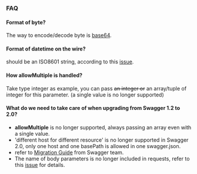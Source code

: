 ### FAQ

#### Format of byte?

The way to encode/decode byte is [base64](https://github.com/wordnik/swagger-spec/issues/50).

#### Format of datetime on the wire?

should be an ISO8601 string, according to this [issue](https://github.com/wordnik/swagger-spec/issues/95).


#### How **allowMultiple** is handled?

Take type integer as example, you can pass ~~an integer or~~ an array/tuple of integer for this parameter. (a single value is no longer supported)

#### What do we need to take care of when upgrading from Swagger 1.2 to 2.0?

 - **allowMultiple** is no longer supported, always passing an array even with a single value.
 - 'different host for different resource' is no longer supported in Swagger 2.0, only one host and one basePath is allowed in one swagger.json.
 - refer to [Migration Guide](https://github.com/swagger-api/swagger-spec/wiki/Swagger-1.2-to-2.0-Migration-Guide) from Swagger team.
 - The name of body parameters is no longer included in requests, refer to this [issue](https://github.com/mission-liao/pyswagger/issues/13) for details.

